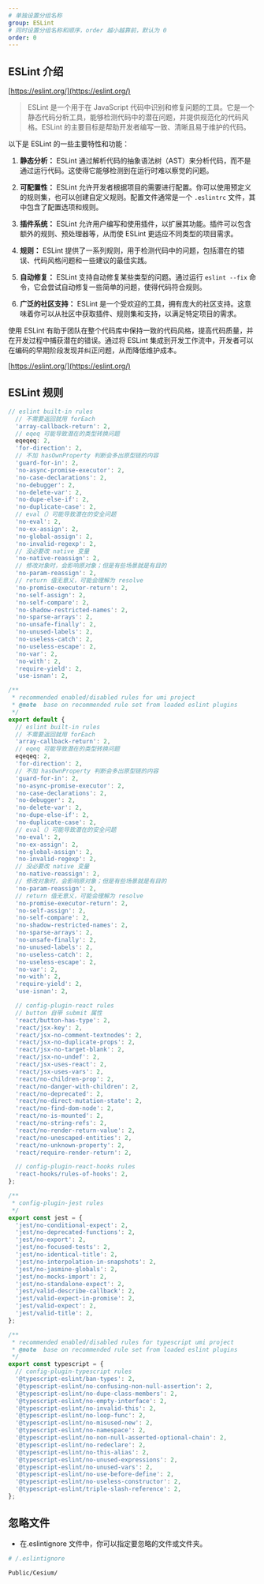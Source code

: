 ```yaml
---
# 单独设置分组名称
group: ESLint
# 同时设置分组名称和顺序，order 越小越靠前，默认为 0
order: 0
---
```


## ESLint 介绍

[https://eslint.org/](https://eslint.org/)

> ESLint 是一个用于在 JavaScript 代码中识别和修复问题的工具。它是一个静态代码分析工具，能够检测代码中的潜在问题，并提供规范化的代码风格。ESLint 的主要目标是帮助开发者编写一致、清晰且易于维护的代码。

以下是 ESLint 的一些主要特性和功能：

1. **静态分析：** ESLint 通过解析代码的抽象语法树（AST）来分析代码，而不是通过运行代码。这使得它能够检测到在运行时难以察觉的问题。

2. **可配置性：** ESLint 允许开发者根据项目的需要进行配置。你可以使用预定义的规则集，也可以创建自定义规则。配置文件通常是一个 `.eslintrc` 文件，其中包含了配置选项和规则。

3. **插件系统：** ESLint 允许用户编写和使用插件，以扩展其功能。插件可以包含额外的规则、预处理器等，从而使 ESLint 更适应不同类型的项目需求。

4. **规则：** ESLint 提供了一系列规则，用于检测代码中的问题，包括潜在的错误、代码风格问题和一些建议的最佳实践。

5. **自动修复：** ESLint 支持自动修复某些类型的问题。通过运行 `eslint --fix` 命令，它会尝试自动修复一些简单的问题，使得代码符合规则。

6. **广泛的社区支持：** ESLint 是一个受欢迎的工具，拥有庞大的社区支持。这意味着你可以从社区中获取插件、规则集和支持，以满足特定项目的需求。

使用 ESLint 有助于团队在整个代码库中保持一致的代码风格，提高代码质量，并在开发过程中捕获潜在的错误。通过将 ESLint 集成到开发工作流中，开发者可以在编码的早期阶段发现并纠正问题，从而降低维护成本。

[https://eslint.org/](https://eslint.org/)

## ESLint 规则

```js
// eslint built-in rules
  // 不需要返回就用 forEach
  'array-callback-return': 2,
  // eqeq 可能导致潜在的类型转换问题
  eqeqeq: 2,
  'for-direction': 2,
  // 不加 hasOwnProperty 判断会多出原型链的内容
  'guard-for-in': 2,
  'no-async-promise-executor': 2,
  'no-case-declarations': 2,
  'no-debugger': 2,
  'no-delete-var': 2,
  'no-dupe-else-if': 2,
  'no-duplicate-case': 2,
  // eval（）可能导致潜在的安全问题
  'no-eval': 2,
  'no-ex-assign': 2,
  'no-global-assign': 2,
  'no-invalid-regexp': 2,
  // 没必要改 native 变量
  'no-native-reassign': 2,
  // 修改对象时，会影响原对象；但是有些场景就是有目的
  'no-param-reassign': 2,
  // return 值无意义，可能会理解为 resolve
  'no-promise-executor-return': 2,
  'no-self-assign': 2,
  'no-self-compare': 2,
  'no-shadow-restricted-names': 2,
  'no-sparse-arrays': 2,
  'no-unsafe-finally': 2,
  'no-unused-labels': 2,
  'no-useless-catch': 2,
  'no-useless-escape': 2,
  'no-var': 2,
  'no-with': 2,
  'require-yield': 2,
  'use-isnan': 2,
```

```ts
/**
 * recommended enabled/disabled rules for umi project
 * @note  base on recommended rule set from loaded eslint plugins
 */
export default {
  // eslint built-in rules
  // 不需要返回就用 forEach
  'array-callback-return': 2,
  // eqeq 可能导致潜在的类型转换问题
  eqeqeq: 2,
  'for-direction': 2,
  // 不加 hasOwnProperty 判断会多出原型链的内容
  'guard-for-in': 2,
  'no-async-promise-executor': 2,
  'no-case-declarations': 2,
  'no-debugger': 2,
  'no-delete-var': 2,
  'no-dupe-else-if': 2,
  'no-duplicate-case': 2,
  // eval（）可能导致潜在的安全问题
  'no-eval': 2,
  'no-ex-assign': 2,
  'no-global-assign': 2,
  'no-invalid-regexp': 2,
  // 没必要改 native 变量
  'no-native-reassign': 2,
  // 修改对象时，会影响原对象；但是有些场景就是有目的
  'no-param-reassign': 2,
  // return 值无意义，可能会理解为 resolve
  'no-promise-executor-return': 2,
  'no-self-assign': 2,
  'no-self-compare': 2,
  'no-shadow-restricted-names': 2,
  'no-sparse-arrays': 2,
  'no-unsafe-finally': 2,
  'no-unused-labels': 2,
  'no-useless-catch': 2,
  'no-useless-escape': 2,
  'no-var': 2,
  'no-with': 2,
  'require-yield': 2,
  'use-isnan': 2,

  // config-plugin-react rules
  // button 自带 submit 属性
  'react/button-has-type': 2,
  'react/jsx-key': 2,
  'react/jsx-no-comment-textnodes': 2,
  'react/jsx-no-duplicate-props': 2,
  'react/jsx-no-target-blank': 2,
  'react/jsx-no-undef': 2,
  'react/jsx-uses-react': 2,
  'react/jsx-uses-vars': 2,
  'react/no-children-prop': 2,
  'react/no-danger-with-children': 2,
  'react/no-deprecated': 2,
  'react/no-direct-mutation-state': 2,
  'react/no-find-dom-node': 2,
  'react/no-is-mounted': 2,
  'react/no-string-refs': 2,
  'react/no-render-return-value': 2,
  'react/no-unescaped-entities': 2,
  'react/no-unknown-property': 2,
  'react/require-render-return': 2,

  // config-plugin-react-hooks rules
  'react-hooks/rules-of-hooks': 2,
};

/**
 * config-plugin-jest rules
 */
export const jest = {
  'jest/no-conditional-expect': 2,
  'jest/no-deprecated-functions': 2,
  'jest/no-export': 2,
  'jest/no-focused-tests': 2,
  'jest/no-identical-title': 2,
  'jest/no-interpolation-in-snapshots': 2,
  'jest/no-jasmine-globals': 2,
  'jest/no-mocks-import': 2,
  'jest/no-standalone-expect': 2,
  'jest/valid-describe-callback': 2,
  'jest/valid-expect-in-promise': 2,
  'jest/valid-expect': 2,
  'jest/valid-title': 2,
};

/**
 * recommended enabled/disabled rules for typescript umi project
 * @note  base on recommended rule set from loaded eslint plugins
 */
export const typescript = {
  // config-plugin-typescript rules
  '@typescript-eslint/ban-types': 2,
  '@typescript-eslint/no-confusing-non-null-assertion': 2,
  '@typescript-eslint/no-dupe-class-members': 2,
  '@typescript-eslint/no-empty-interface': 2,
  '@typescript-eslint/no-invalid-this': 2,
  '@typescript-eslint/no-loop-func': 2,
  '@typescript-eslint/no-misused-new': 2,
  '@typescript-eslint/no-namespace': 2,
  '@typescript-eslint/no-non-null-asserted-optional-chain': 2,
  '@typescript-eslint/no-redeclare': 2,
  '@typescript-eslint/no-this-alias': 2,
  '@typescript-eslint/no-unused-expressions': 2,
  '@typescript-eslint/no-unused-vars': 2,
  '@typescript-eslint/no-use-before-define': 2,
  '@typescript-eslint/no-useless-constructor': 2,
  '@typescript-eslint/triple-slash-reference': 2,
};
```

## 忽略文件

- 在.eslintignore 文件中，你可以指定要忽略的文件或文件夹。

```bash
# /.eslintignore

Public/Cesium/
```
